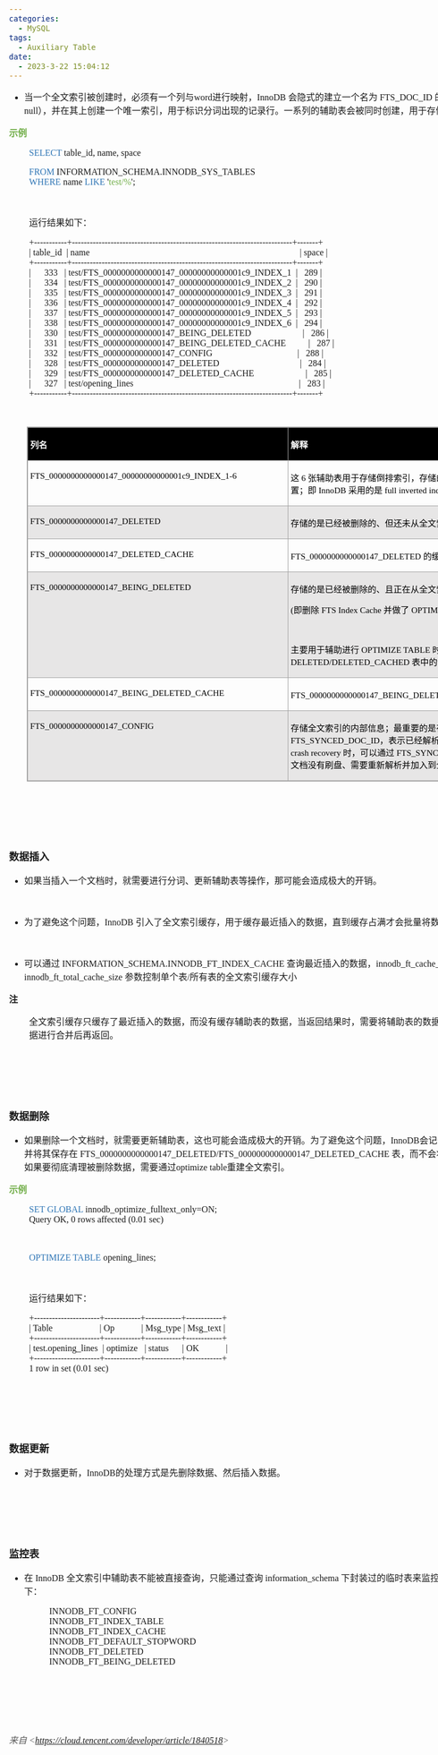 ```yaml
---
categories:
  - MySQL
tags:
  - Auxiliary Table
date:
  - 2023-3-22 15:04:12
---
```


<body lang=zh-CN style='font-family:"Microsoft YaHei UI";font-size:12.0pt'>
<!--StartFragment-->

<div style='direction:ltr;border-width:100%'>

<div style='direction:ltr;margin-top:0in;margin-left:0in;width:9.7861in'>

<div style='direction:ltr;margin-top:0in;margin-left:0in;width:9.7861in'>

<ul type=disc style='direction:ltr;unicode-bidi:embed;margin-top:0in;
 margin-bottom:0in'>
 <li style='margin-top:0;margin-bottom:0;vertical-align:middle'><span
     style='font-family:"Microsoft YaHei UI";font-size:12.0pt' lang=zh-CN>当一个全文索引被创建时，必须有一个列与</span><span
     style='font-family:"Comic Sans MS";font-size:12.0pt' lang=zh-CN>word</span><span
     style='font-family:"Microsoft YaHei UI";font-size:12.0pt' lang=zh-CN>进行映射，</span><span
     style='font-family:"Comic Sans MS";font-size:12.0pt' lang=zh-CN>InnoDB</span><span
     style='font-family:"Comic Sans MS";font-size:12.0pt' lang=en-US> </span><span
     style='font-family:"Microsoft YaHei UI";font-size:12.0pt' lang=zh-CN>会隐式的建立一个名为</span><span
     style='font-family:"Comic Sans MS";font-size:12.0pt' lang=en-US> </span><span
     style='font-family:"Comic Sans MS";font-size:12.0pt' lang=zh-CN>FTS_DOC_ID</span><span
     style='font-family:"Comic Sans MS";font-size:12.0pt' lang=en-US> </span><span
     style='font-family:"Microsoft YaHei UI";font-size:12.0pt' lang=zh-CN>的列（</span><span
     style='font-family:"Comic Sans MS";font-size:12.0pt' lang=zh-CN>bigint
     unsigned not null</span><span style='font-family:"Microsoft YaHei UI";
     font-size:12.0pt' lang=zh-CN>），并在其上创建一个唯一索引，用于标识分词出现的记录行。一系列的辅助表会被同时创建，用于存储倒排索引的信息。</span></li>
</ul>

<p style='font-family:"Microsoft YaHei UI";font-size:12.0pt;
color:#70AD47'><span style='font-weight:bold'>示例</span></p>

<p style='margin-left:.375in;font-family:"Comic Sans MS";font-size:
12.0pt'><span style='color:#2E75B5'>SELECT</span> table_id, name, space </p>

<p style='margin-left:.375in;font-family:"Comic Sans MS";font-size:
12.0pt'><span style='color:#2E75B5' lang=en-US>FROM</span><span lang=zh-CN>
INFORMATION_SCHEMA.INNODB_SYS_TABLES<br>
</span><span style='color:#2E75B5' lang=zh-CN>WHERE</span><span lang=zh-CN>
name </span><span style='color:#2E75B5' lang=zh-CN>LIKE</span><span lang=zh-CN>
'</span><span style='color:#70AD47' lang=zh-CN>test/%</span><span lang=zh-CN>';</span></p>

<p style='margin-left:.375in;font-family:"Comic Sans MS";font-size:
12.0pt'>&nbsp;</p>

<p style='margin-left:.375in;font-family:"Microsoft YaHei UI";
font-size:12.0pt'>运行结果如下：</p>

<p style='margin-left:.375in;font-family:"Comic Sans MS";font-size:
12.0pt'><span lang=zh-CN>+-----------+--------------------------------------------------------------------------+-------+<br>
| table_id </span><span lang=en-US><span style='mso-spacerun:yes'> </span></span><span
lang=zh-CN>| name<span
style='mso-spacerun:yes'>                                       </span></span><span
lang=en-US><span
style='mso-spacerun:yes'>                                               </span></span><span
lang=zh-CN><span style='mso-spacerun:yes'>        </span>| space
|<br>
+-----------+--------------------------------------------------------------------------+-------+<br>
|<span style='mso-spacerun:yes'>      </span>333</span><span lang=en-US><span
style='mso-spacerun:yes'>  </span></span><span lang=zh-CN><span
style='mso-spacerun:yes'> </span>|
test/FTS_0000000000000147_00000000000001c9_INDEX_1 </span><span lang=en-US><span
style='mso-spacerun:yes'> </span></span><span lang=zh-CN>|<span
style='mso-spacerun:yes'>   </span>289 |<br>
|<span style='mso-spacerun:yes'>      </span>334</span><span lang=en-US><span
style='mso-spacerun:yes'>  </span></span><span lang=zh-CN><span
style='mso-spacerun:yes'> </span>|
test/FTS_0000000000000147_00000000000001c9_INDEX_2 </span><span lang=en-US><span
style='mso-spacerun:yes'> </span></span><span lang=zh-CN>|<span
style='mso-spacerun:yes'>   </span>290 |<br>
|<span style='mso-spacerun:yes'>      </span>335 </span><span lang=en-US><span
style='mso-spacerun:yes'>  </span></span><span lang=zh-CN>|
test/FTS_0000000000000147_00000000000001c9_INDEX_3 </span><span lang=en-US><span
style='mso-spacerun:yes'> </span></span><span lang=zh-CN>|<span
style='mso-spacerun:yes'>   </span>291 |<br>
|<span style='mso-spacerun:yes'>      </span>336 </span><span lang=en-US><span
style='mso-spacerun:yes'>  </span></span><span lang=zh-CN>|
test/FTS_0000000000000147_00000000000001c9_INDEX_4 </span><span lang=en-US><span
style='mso-spacerun:yes'> </span></span><span lang=zh-CN>|<span
style='mso-spacerun:yes'>   </span>292 |<br>
|<span style='mso-spacerun:yes'>      </span>337 </span><span lang=en-US><span
style='mso-spacerun:yes'>  </span></span><span lang=zh-CN>|
test/FTS_0000000000000147_00000000000001c9_INDEX_5 </span><span lang=en-US><span
style='mso-spacerun:yes'> </span></span><span lang=zh-CN>|<span
style='mso-spacerun:yes'>   </span>293 |<br>
|<span style='mso-spacerun:yes'>      </span>338 </span><span lang=en-US><span
style='mso-spacerun:yes'>  </span></span><span lang=zh-CN>|
test/FTS_0000000000000147_00000000000001c9_INDEX_6 </span><span lang=en-US><span
style='mso-spacerun:yes'> </span></span><span lang=zh-CN>|<span
style='mso-spacerun:yes'>   </span>294 |<br>
|<span style='mso-spacerun:yes'>      </span>330 </span><span lang=en-US><span
style='mso-spacerun:yes'>  </span></span><span lang=zh-CN>|
test/FTS_0000000000000147_BEING_DELETED<span
style='mso-spacerun:yes'>           </span></span><span lang=en-US><span
style='mso-spacerun:yes'>          </span></span><span lang=zh-CN><span
style='mso-spacerun:yes'> </span></span><span lang=en-US><span
style='mso-spacerun:yes'> </span></span><span lang=zh-CN>|<span
style='mso-spacerun:yes'>   </span>286 |<br>
|<span style='mso-spacerun:yes'>      </span>331 </span><span lang=en-US><span
style='mso-spacerun:yes'>  </span></span><span lang=zh-CN>|
test/FTS_0000000000000147_BEING_DELETED_CACHE<span
style='mso-spacerun:yes'>      </span></span><span lang=en-US><span
style='mso-spacerun:yes'>    </span></span><span lang=zh-CN>|<span
style='mso-spacerun:yes'>   </span>287 |<br>
|<span style='mso-spacerun:yes'>      </span>332 </span><span lang=en-US><span
style='mso-spacerun:yes'>  </span></span><span lang=zh-CN>|
test/FTS_0000000000000147_CONFIG<span
style='mso-spacerun:yes'>                   </span></span><span lang=en-US><span
style='mso-spacerun:yes'>                   </span></span><span lang=zh-CN>|<span
style='mso-spacerun:yes'>   </span>288 |<br>
|<span style='mso-spacerun:yes'>      </span>328</span><span lang=en-US><span
style='mso-spacerun:yes'>  </span></span><span lang=zh-CN><span
style='mso-spacerun:yes'> </span>| test/FTS_0000000000000147_DELETED<span
style='mso-spacerun:yes'>                  </span></span><span lang=en-US><span
style='mso-spacerun:yes'>                  </span></span><span lang=zh-CN>|<span
style='mso-spacerun:yes'>   </span>284 |<br>
|<span style='mso-spacerun:yes'>      </span>329 </span><span lang=en-US><span
style='mso-spacerun:yes'>  </span></span><span lang=zh-CN>|
test/FTS_0000000000000147_DELETED_CACHE<span
style='mso-spacerun:yes'>           </span></span><span lang=en-US><span
style='mso-spacerun:yes'>           </span></span><span lang=zh-CN><span
style='mso-spacerun:yes'> </span>|<span style='mso-spacerun:yes'>   </span>285
|<br>
|<span style='mso-spacerun:yes'>      </span>327 </span><span lang=en-US><span
style='mso-spacerun:yes'>  </span></span><span lang=zh-CN>|
test/opening_lines<span style='mso-spacerun:yes'>                              
</span></span><span lang=en-US><span
style='mso-spacerun:yes'>                                         </span></span><span
lang=zh-CN><span style='mso-spacerun:yes'>  </span>|<span
style='mso-spacerun:yes'>   </span>283
|<br>
+-----------+--------------------------------------------------------------------------+-------+</span></p>

<p style='margin-left:.375in;font-family:"Comic Sans MS";font-size:
12.0pt'>&nbsp;</p>

<div style='direction:ltr'>

<table border=1 cellpadding=0 cellspacing=0 valign=top style='direction:ltr;
 border-collapse:collapse;border-style:solid;border-color:#A3A3A3;border-width:
 1pt;margin-left:.3333in' title="" summary="">
 <tr>
  <td style='border-style:solid;border-color:#A3A3A3;border-width:1pt;
  background-color:black;vertical-align:top;width:4.7569in;padding:2.0pt 3.0pt 2.0pt 3.0pt'>
  <p style='font-family:"Microsoft YaHei UI";font-size:11.5pt;
  color:white'><span style='font-weight:bold'>列名</span></p>
  </td>
  <td style='border-style:solid;border-color:#A3A3A3;border-width:1pt;
  background-color:black;vertical-align:top;width:4.5659in;padding:2.0pt 3.0pt 2.0pt 3.0pt'>
  <p style='font-family:"Microsoft YaHei UI";font-size:11.5pt;
  color:white'><span style='font-weight:bold'>解释</span></p>
  </td>
 </tr>
 <tr>
  <td style='border-style:solid;border-color:#A3A3A3;border-width:1pt;
  vertical-align:top;width:4.7638in;padding:2.0pt 3.0pt 2.0pt 3.0pt'>
  <p style='font-family:"Comic Sans MS";font-size:11.5pt;color:black'>FTS_0000000000000147_00000000000001c9_INDEX_1-6</p>
  </td>
  <td style='border-style:solid;border-color:#A3A3A3;border-width:1pt;
  vertical-align:top;width:4.559in;padding:2.0pt 3.0pt 2.0pt 3.0pt'>
  <p style='font-size:11.5pt;color:black'><span style='font-family:
  "Microsoft YaHei UI"' lang=zh-CN>这</span><span style='font-family:"Comic Sans MS"'
  lang=en-US> </span><span style='font-family:"Comic Sans MS"' lang=zh-CN>6</span><span
  style='font-family:"Comic Sans MS"' lang=en-US> </span><span
  style='font-family:"Microsoft YaHei UI"' lang=zh-CN>张辅助表用于存储倒排索引，存储的是分词、文档</span><span
  style='font-family:"Comic Sans MS"' lang=zh-CN>ID</span><span
  style='font-family:"Microsoft YaHei UI"' lang=zh-CN>和位置；即</span><span
  style='font-family:"Comic Sans MS"' lang=en-US> </span><span
  style='font-family:"Comic Sans MS"' lang=zh-CN>InnoDB</span><span
  style='font-family:"Comic Sans MS"' lang=en-US> </span><span
  style='font-family:"Microsoft YaHei UI"' lang=zh-CN>采用的是</span><span
  style='font-family:"Comic Sans MS"' lang=en-US> </span><span
  style='font-family:"Comic Sans MS"' lang=zh-CN>full inverted index</span><span
  style='font-family:"Microsoft YaHei UI"' lang=zh-CN>。</span></p>
  </td>
 </tr>
 <tr>
  <td style='border-style:solid;border-color:#A3A3A3;border-width:1pt;
  background-color:#E7E6E6;vertical-align:top;width:4.7569in;padding:2.0pt 3.0pt 2.0pt 3.0pt'>
  <p style='font-family:"Comic Sans MS";font-size:11.5pt;color:black'>FTS_0000000000000147_DELETED</p>
  </td>
  <td style='border-style:solid;border-color:#A3A3A3;border-width:1pt;
  background-color:#E7E6E6;vertical-align:top;width:4.5659in;padding:2.0pt 3.0pt 2.0pt 3.0pt'>
  <p style='font-family:"Microsoft YaHei UI";font-size:11.5pt;
  color:black'>存储的是已经被删除的、但还未从全文索引数据中移除的文档</p>
  </td>
 </tr>
 <tr>
  <td style='border-style:solid;border-color:#A3A3A3;border-width:1pt;
  vertical-align:top;width:4.7569in;padding:2.0pt 3.0pt 2.0pt 3.0pt'>
  <p style='font-family:"Comic Sans MS";font-size:11.5pt;color:black'>FTS_0000000000000147_DELETED_CACHE</p>
  </td>
  <td style='border-style:solid;border-color:#A3A3A3;border-width:1pt;
  vertical-align:top;width:4.5659in;padding:2.0pt 3.0pt 2.0pt 3.0pt'>
  <p style='font-size:11.5pt;color:black'><span style='font-family:
  "Comic Sans MS"' lang=zh-CN>FTS_0000000000000147_DELETED</span><span
  style='font-family:"Comic Sans MS"' lang=en-US> </span><span
  style='font-family:"Microsoft YaHei UI"' lang=zh-CN>的缓存表。</span></p>
  </td>
 </tr>
 <tr>
  <td style='border-style:solid;border-color:#A3A3A3;border-width:1pt;
  background-color:#E7E6E6;vertical-align:top;width:4.7569in;padding:2.0pt 3.0pt 2.0pt 3.0pt'>
  <p style='font-family:"Comic Sans MS";font-size:11.5pt;color:black'>FTS_0000000000000147_BEING_DELETED</p>
  </td>
  <td style='border-style:solid;border-color:#A3A3A3;border-width:1pt;
  background-color:#E7E6E6;vertical-align:top;width:4.5659in;padding:2.0pt 3.0pt 2.0pt 3.0pt'>
  <p style='font-family:"Microsoft YaHei UI";font-size:11.5pt;
  color:black'>存储的是已经被删除的、且正在从全文索引数据中移除的文档</p>
  <p style='font-size:11.5pt;color:black'><span style='font-family:
  "Comic Sans MS"' lang=zh-CN>(</span><span style='font-family:"Microsoft YaHei UI"'
  lang=zh-CN>即删除</span><span style='font-family:"Comic Sans MS"' lang=en-US> </span><span
  style='font-family:"Comic Sans MS"' lang=zh-CN>FTS Index Cache</span><span
  style='font-family:"Comic Sans MS"' lang=en-US> </span><span
  style='font-family:"Microsoft YaHei UI"' lang=zh-CN>并做了</span><span
  style='font-family:"Comic Sans MS"' lang=en-US> </span><span
  style='font-family:"Comic Sans MS"' lang=zh-CN>OPTIMIZE TABLE)</span></p>
  <p style='font-family:"Comic Sans MS";font-size:11.5pt;color:black'>&nbsp;</p>
  <p style='font-size:11.5pt;color:black'><span style='font-family:
  "Microsoft YaHei UI"' lang=zh-CN>主要用于辅助进行</span><span style='font-family:
  "Comic Sans MS"' lang=en-US> </span><span style='font-family:"Comic Sans MS"'
  lang=zh-CN>OPTIMIZE TABLE</span><span style='font-family:"Comic Sans MS"'
  lang=en-US> </span><span style='font-family:"Microsoft YaHei UI"' lang=zh-CN>时将</span><span
  style='font-family:"Comic Sans MS"' lang=en-US> </span><span
  style='font-family:"Comic Sans MS"' lang=zh-CN>DELETED/DELETED_CACHED</span><span
  style='font-family:"Comic Sans MS"' lang=en-US> </span><span
  style='font-family:"Microsoft YaHei UI"' lang=zh-CN>表中的记录转储到其中</span></p>
  </td>
 </tr>
 <tr>
  <td style='border-style:solid;border-color:#A3A3A3;border-width:1pt;
  vertical-align:top;width:4.7569in;padding:2.0pt 3.0pt 2.0pt 3.0pt'>
  <p style='font-family:"Comic Sans MS";font-size:11.5pt;color:black'>FTS_0000000000000147_BEING_DELETED_CACHE</p>
  </td>
  <td style='border-style:solid;border-color:#A3A3A3;border-width:1pt;
  vertical-align:top;width:4.5659in;padding:2.0pt 3.0pt 2.0pt 3.0pt'>
  <p style='font-size:11.5pt;color:black'><span style='font-family:
  "Comic Sans MS"' lang=zh-CN>FTS_0000000000000147_BEING_DELETED</span><span
  style='font-family:"Comic Sans MS"' lang=en-US> </span><span
  style='font-family:"Microsoft YaHei UI"' lang=zh-CN>的缓存表。</span></p>
  </td>
 </tr>
 <tr>
  <td style='border-style:solid;border-color:#A3A3A3;border-width:1pt;
  background-color:#E7E6E6;vertical-align:top;width:4.7569in;padding:2.0pt 3.0pt 2.0pt 3.0pt'>
  <p style='font-family:"Comic Sans MS";font-size:11.5pt;color:black'>FTS_0000000000000147_CONFIG</p>
  </td>
  <td style='border-style:solid;border-color:#A3A3A3;border-width:1pt;
  background-color:#E7E6E6;vertical-align:top;width:4.5659in;padding:2.0pt 3.0pt 2.0pt 3.0pt'>
  <p style='font-size:11.5pt;color:black'><span style='font-family:
  "Microsoft YaHei UI"' lang=zh-CN>存储全文索引的内部信息；最重要的是存储</span><span
  style='font-family:"Comic Sans MS"' lang=zh-CN>FTS_SYNCED_DOC_ID</span><span
  style='font-family:"Microsoft YaHei UI"' lang=zh-CN>，表示已经解析且刷盘的文档；当发生</span><span
  style='font-family:"Comic Sans MS"' lang=zh-CN> crash recovery</span><span
  style='font-family:"Comic Sans MS"' lang=en-US> </span><span
  style='font-family:"Microsoft YaHei UI"' lang=zh-CN>时，可以通过</span><span
  style='font-family:"Comic Sans MS"' lang=en-US> </span><span
  style='font-family:"Comic Sans MS"' lang=zh-CN>FTS_SYNCED_DOC_ID</span><span
  style='font-family:"Comic Sans MS"' lang=en-US> </span><span
  style='font-family:"Microsoft YaHei UI"' lang=zh-CN>去判断哪些文档没有刷盘、需要重新解析并加入到全文索引缓存中。</span></p>
  </td>
 </tr>
</table>

</div>

<p style='margin-left:.375in;font-family:"Comic Sans MS";font-size:
12.0pt;color:black'>&nbsp;</p>

<p style='margin-left:.375in;font-family:"Comic Sans MS";font-size:
12.0pt;color:black'>&nbsp;</p>

<p style='font-family:"Comic Sans MS";font-size:12.0pt;color:black'>&nbsp;</p>

<p style='font-family:"Microsoft YaHei UI";font-size:13.5pt'><span
style='font-weight:bold'>数据插入</span></p>

<ul type=disc style='direction:ltr;unicode-bidi:embed;margin-top:0in;
 margin-bottom:0in'>
 <li style='margin-top:0;margin-bottom:0;vertical-align:middle'><span
     style='font-family:"Microsoft YaHei UI";font-size:12.0pt'>如果当插入一个文档时，就需要进行分词、更新辅助表等操作，那可能会造成极大的开销。</span></li>
</ul>

<p style='margin-left:.375in;font-family:"Comic Sans MS";font-size:
12.0pt'>&nbsp;</p>

<ul type=disc style='direction:ltr;unicode-bidi:embed;margin-top:0in;
 margin-bottom:0in'>
 <li style='margin-top:0;margin-bottom:0;vertical-align:middle'><span
     style='font-family:"Microsoft YaHei UI";font-size:12.0pt' lang=zh-CN>为了避免这个问题，</span><span
     style='font-family:"Comic Sans MS";font-size:12.0pt' lang=zh-CN>InnoDB</span><span
     style='font-family:"Comic Sans MS";font-size:12.0pt' lang=en-US> </span><span
     style='font-family:"Microsoft YaHei UI";font-size:12.0pt' lang=zh-CN>引入了全文索引缓存，用于缓存最近插入的数据，直到缓存占满才会批量将数据刷盘写入辅助表；</span></li>
</ul>

<p style='margin-left:.375in;font-family:"Comic Sans MS";font-size:
12.0pt'>&nbsp;</p>

<ul type=disc style='direction:ltr;unicode-bidi:embed;margin-top:0in;
 margin-bottom:0in'>
 <li style='margin-top:0;margin-bottom:0;vertical-align:middle'><span
     style='font-family:"Microsoft YaHei UI";font-size:12.0pt' lang=zh-CN>可以通过</span><span
     style='font-family:"Comic Sans MS";font-size:12.0pt' lang=en-US> </span><span
     style='font-family:"Comic Sans MS";font-size:12.0pt' lang=zh-CN>INFORMATION_SCHEMA.INNODB_FT_INDEX_CACHE</span><span
     style='font-family:"Comic Sans MS";font-size:12.0pt' lang=en-US> </span><span
     style='font-family:"Microsoft YaHei UI";font-size:12.0pt' lang=zh-CN>查询最近插入的数据，</span><span
     style='font-family:"Comic Sans MS";font-size:12.0pt' lang=en-US>i</span><span
     style='font-family:"Comic Sans MS";font-size:12.0pt' lang=zh-CN>nnodb_ft_cache_size</span><span
     style='font-family:"Comic Sans MS";font-size:12.0pt' lang=en-US> </span><span
     style='font-family:"Comic Sans MS";font-size:12.0pt' lang=zh-CN>/</span><span
     style='font-family:"Comic Sans MS";font-size:12.0pt' lang=en-US> </span><span
     style='font-family:"Comic Sans MS";font-size:12.0pt' lang=zh-CN>innodb_ft_total_cache_size</span><span
     style='font-family:"Comic Sans MS";font-size:12.0pt' lang=en-US> </span><span
     style='font-family:"Microsoft YaHei UI";font-size:12.0pt' lang=zh-CN>参数控制单个表</span><span
     style='font-family:"Comic Sans MS";font-size:12.0pt' lang=zh-CN>/</span><span
     style='font-family:"Microsoft YaHei UI";font-size:12.0pt' lang=zh-CN>所有表的全文索引缓存大小</span></li>
</ul>

<p style='font-family:"Microsoft YaHei UI";font-size:12.0pt'><span
style='font-weight:bold'>注</span></p>

<p style='margin-left:.375in;font-family:"Microsoft YaHei UI";
font-size:12.0pt'>全文索引缓存只缓存了最近插入的数据，而没有缓存辅助表的数据，当返回结果时，需要将辅助表的数据和缓存中最近插入的数据进行合并后再返回。</p>

<p style='font-family:"Comic Sans MS";font-size:12.0pt'>&nbsp;</p>

<p style='font-family:"Comic Sans MS";font-size:12.0pt'>&nbsp;</p>

<p style='font-family:"Comic Sans MS";font-size:12.0pt'>&nbsp;</p>

<p style='font-family:"Microsoft YaHei UI";font-size:13.5pt'><span
style='font-weight:bold'>数据删除</span></p>

<ul type=disc style='direction:ltr;unicode-bidi:embed;margin-top:0in;
 margin-bottom:0in'>
 <li style='margin-top:0;margin-bottom:0;vertical-align:middle'><span
     style='font-family:"Microsoft YaHei UI";font-size:12.0pt' lang=zh-CN>如果删除一个文档时，就需要更新辅助表，这也可能会造成极大的开销。为了避免这个问题，</span><span
     style='font-family:"Comic Sans MS";font-size:12.0pt' lang=zh-CN>InnoDB</span><span
     style='font-family:"Microsoft YaHei UI";font-size:12.0pt' lang=zh-CN>会记录其</span><span
     style='font-family:"Comic Sans MS";font-size:12.0pt' lang=zh-CN>FTS
     Document ID</span><span style='font-family:"Microsoft YaHei UI";
     font-size:12.0pt' lang=zh-CN>，并将其保存在</span><span style='font-family:"Comic Sans MS";
     font-size:12.0pt' lang=en-US> </span><span style='font-family:"Comic Sans MS";
     font-size:12.0pt' lang=zh-CN>FTS_0000000000000147_DELETED/FTS_0000000000000147_DELETED_CACHE</span><span
     style='font-family:"Comic Sans MS";font-size:12.0pt' lang=en-US> </span><span
     style='font-family:"Microsoft YaHei UI";font-size:12.0pt' lang=zh-CN>表，而不会将其从辅助表中删除，如果要彻底清理被删除数据，需要通过</span><span
     style='font-family:"Comic Sans MS";font-size:12.0pt' lang=zh-CN>optimize
     table</span><span style='font-family:"Microsoft YaHei UI";font-size:12.0pt'
     lang=zh-CN>重建全文索引。</span></li>
</ul>

<p style='font-family:"Microsoft YaHei UI";font-size:12.0pt;
color:#70AD47'><span style='font-weight:bold'>示例</span></p>

<p style='margin-left:.375in;font-family:"Comic Sans MS";font-size:
12.0pt'><span style='color:#2E75B5' lang=en-US>SET</span><span
style='color:#2E75B5' lang=zh-CN> GLOBAL</span><span lang=zh-CN>
innodb_optimize_fulltext_only=ON;<br>
Query OK, 0 rows affected (0.01 sec)</span></p>

<p style='margin-left:.375in;font-family:"Comic Sans MS";font-size:
12.0pt'>&nbsp;</p>

<p style='margin-left:.375in;font-family:"Comic Sans MS";font-size:
12.0pt'><span style='color:#2E75B5'>OPTIMIZE TABLE</span> opening_lines;</p>

<p style='margin-left:.375in;font-family:"Comic Sans MS";font-size:
12.0pt'>&nbsp;</p>

<p style='margin-left:.375in;font-family:"Microsoft YaHei UI";
font-size:12.0pt'>运行结果如下：</p>

<p style='margin-left:.375in;font-family:"Comic Sans MS";font-size:
12.0pt'><span lang=zh-CN>+----------------------+------------+------------+------------+<br>
| Table<span style='mso-spacerun:yes'>            </span></span><span
lang=en-US><span style='mso-spacerun:yes'>       </span></span><span
lang=zh-CN><span style='mso-spacerun:yes'>  </span>| Op<span
style='mso-spacerun:yes'>     </span></span><span lang=en-US><span
style='mso-spacerun:yes'>    </span></span><span lang=zh-CN><span
style='mso-spacerun:yes'> </span></span><span lang=en-US><span
style='mso-spacerun:yes'> </span></span><span lang=zh-CN><span
style='mso-spacerun:yes'> </span>| Msg_type | Msg_text
|<br>
+----------------------+------------+------------+------------+<br>
| test.opening_lines </span><span lang=en-US><span
style='mso-spacerun:yes'> </span></span><span lang=zh-CN>| optimize </span><span
lang=en-US><span style='mso-spacerun:yes'>  </span></span><span lang=zh-CN>|
status</span><span lang=en-US><span style='mso-spacerun:yes'>    </span></span><span
lang=zh-CN><span style='mso-spacerun:yes'>  </span>| OK<span
style='mso-spacerun:yes'>      </span></span><span lang=en-US><span
style='mso-spacerun:yes'>     </span></span><span lang=zh-CN><span
style='mso-spacerun:yes'> </span>|<br>
+----------------------+------------+------------+------------+<br>
1 row in set (0.01 sec)</span></p>

<p style='margin-left:.375in;font-family:"Comic Sans MS";font-size:
12.0pt'>&nbsp;</p>

<p style='margin-left:.375in;font-family:"Comic Sans MS";font-size:
12.0pt'>&nbsp;</p>

<p style='font-family:"Comic Sans MS";font-size:12.0pt'>&nbsp;</p>

<p style='font-family:"Microsoft YaHei UI";font-size:13.5pt'><span
style='font-weight:bold'>数据更新</span></p>

<ul type=disc style='direction:ltr;unicode-bidi:embed;margin-top:0in;
 margin-bottom:0in'>
 <li style='margin-top:0;margin-bottom:0;vertical-align:middle'><span
     style='font-family:"Microsoft YaHei UI";font-size:12.0pt'>对于数据更新，</span><span
     style='font-family:"Comic Sans MS";font-size:12.0pt'>InnoDB</span><span
     style='font-family:"Microsoft YaHei UI";font-size:12.0pt'>的处理方式是先删除数据、然后插入数据。</span></li>
</ul>

<p style='font-family:"Comic Sans MS";font-size:12.0pt'>&nbsp;</p>

<p style='font-family:"Comic Sans MS";font-size:12.0pt'>&nbsp;</p>

<p style='font-family:"Comic Sans MS";font-size:12.0pt'>&nbsp;</p>

<p style='font-family:"Microsoft YaHei UI";font-size:13.5pt'><span
style='font-weight:bold'>监控表</span></p>

<ul type=disc style='direction:ltr;unicode-bidi:embed;margin-top:0in;
 margin-bottom:0in'>
 <li style='margin-top:0;margin-bottom:0;vertical-align:middle'><span
     style='font-family:"Microsoft YaHei UI";font-size:12.0pt' lang=zh-CN>在</span><span
     style='font-family:"Comic Sans MS";font-size:12.0pt' lang=en-US> InnoDB </span><span
     style='font-family:"Microsoft YaHei UI";font-size:12.0pt' lang=zh-CN>全文索引中辅助表不能被直接查询，只能通过查询</span><span
     style='font-family:"Comic Sans MS";font-size:12.0pt' lang=en-US> </span><span
     style='font-family:"Comic Sans MS";font-size:12.0pt' lang=zh-CN>information_schema</span><span
     style='font-family:"Comic Sans MS";font-size:12.0pt' lang=en-US> </span><span
     style='font-family:"Microsoft YaHei UI";font-size:12.0pt' lang=zh-CN>下封装过的临时表来监控全文索引状态，具体如下：</span></li>
</ul>

<p style='margin-left:.75in;font-family:"Comic Sans MS";font-size:
12.0pt'>INNODB_FT_CONFIG<br>
INNODB_FT_INDEX_TABLE<br>
INNODB_FT_INDEX_CACHE<br>
INNODB_FT_DEFAULT_STOPWORD<br>
INNODB_FT_DELETED<br>
INNODB_FT_BEING_DELETED</p>

<p style='font-family:"Comic Sans MS";font-size:12.0pt'>&nbsp;</p>

<p style='font-family:"Comic Sans MS";font-size:12.0pt'>&nbsp;</p>

<p style='font-family:"Comic Sans MS";font-size:12.0pt'>&nbsp;</p>

<p><cite style='font-size:12.0pt;color:#595959'><span
style='font-family:"Microsoft YaHei UI"'>来自</span><span style='font-family:
"Comic Sans MS"'> &lt;</span><a
href="https://cloud.tencent.com/developer/article/1840518"><span
style='font-family:"Comic Sans MS"'>https://cloud.tencent.com/developer/article/1840518</span></a><span
style='font-family:"Comic Sans MS"'>&gt; </span></cite></p>

</div>

</div>

</div>

<!--EndFragment-->
</body>
